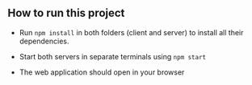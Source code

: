 ## How to run this project

- Run `npm install` in both folders (client and server) to install all their dependencies.

- Start both servers in separate terminals using `npm start`

- The web application should open in your browser